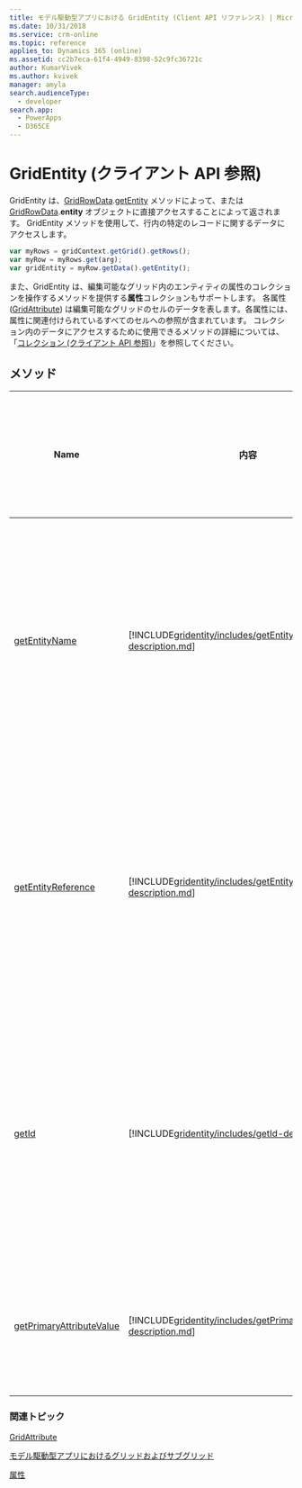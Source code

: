 ```yaml
---
title: モデル駆動型アプリにおける GridEntity (Client API リファレンス) | Microsoft Docs
ms.date: 10/31/2018
ms.service: crm-online
ms.topic: reference
applies_to: Dynamics 365 (online)
ms.assetid: cc2b7eca-61f4-4949-8398-52c9fc36721c
author: KumarVivek
ms.author: kvivek
manager: amyla
search.audienceType:
  - developer
search.app:
  - PowerApps
  - D365CE
---
```

# <a name="gridentity-client-api-reference"></a>GridEntity (クライアント API 参照)



GridEntity は、[GridRowData](gridrowdata.md).[getEntity](gridrowdata/getEntity.md) メソッドによって、または [GridRowData](gridrowdata.md).**entity** オブジェクトに直接アクセスすることによって返されます。 GridEntity メソッドを使用して、行内の特定のレコードに関するデータにアクセスします。

```JavaScript
var myRows = gridContext.getGrid().getRows();
var myRow = myRows.get(arg);
var gridEntity = myRow.getData().getEntity();
```

また、GridEntity は、編集可能なグリッド内のエンティティの属性のコレクションを操作するメソッドを提供する**属性**コレクションもサポートします。 各属性 ([GridAttribute](gridattribute.md)) は編集可能なグリッドのセルのデータを表します。各属性には、属性に関連付けられているすべてのセルへの参照が含まれています。 コレクション内のデータにアクセスするために使用できるメソッドの詳細については、「[コレクション (クライアント API 参照)](../collections.md)」を参照してください。

## <a name="methods"></a>メソッド

|Name|内容|以下に使用できます|
|--|--|--|
|[getEntityName](gridentity/getEntityName.md)|[!INCLUDE[gridentity/includes/getEntityName-description.md](gridentity/includes/getEntityName-description.md)]|読み取り専用および編集可能なグリッド|
|[getEntityReference](gridentity/getEntityReference.md)|[!INCLUDE[gridentity/includes/getEntityReference-description.md](gridentity/includes/getEntityReference-description.md)]|読み取り専用および編集可能なグリッド|
|[getId](gridentity/getId.md)|[!INCLUDE[gridentity/includes/getId-description.md](gridentity/includes/getId-description.md)]|読み取り専用および編集可能なグリッド|
|[getPrimaryAttributeValue](gridentity/getPrimaryAttributeValue.md)|[!INCLUDE[gridentity/includes/getPrimaryAttributeValue-description.md](gridentity/includes/getPrimaryAttributeValue-description.md)]|読み取り専用グリッド|

### <a name="related-topics"></a>関連トピック

[GridAttribute](gridattribute.md)

[モデル駆動型アプリにおけるグリッドおよびサブグリッド](../grids.md)

[属性](../attributes.md)


